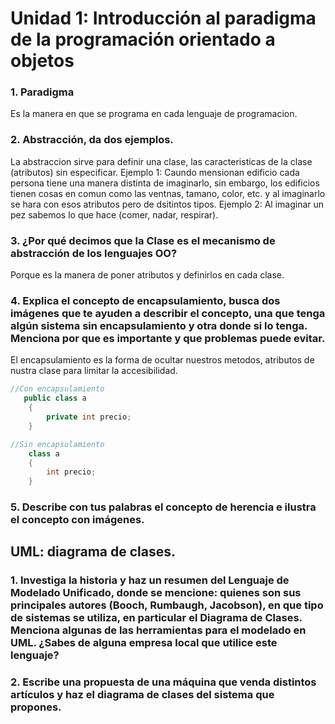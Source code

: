 # Unidad 1: Introducción al paradigma de la programación orientado a objetos
### 1. Paradigma
Es la manera en que se programa en cada lenguaje de programacion.
### 2. Abstracción, da dos ejemplos.
La abstraccion sirve para definir una clase, las caracteristicas de la clase (atributos) sin especificar. 
Ejemplo 1: Caundo mensionan edificio cada persona tiene una manera distinta de imaginarlo, sin embargo, los edificios tienen cosas en comun como las ventnas, tamano, color, etc. y al imaginarlo se hara con esos atributos pero de dsitintos tipos.
Ejemplo 2: Al imaginar un pez sabemos lo que hace (comer, nadar, respirar).
### 3. ¿Por qué decimos que la Clase es el mecanismo de abstracción de los lenguajes OO?
Porque es la manera de poner atributos y definirlos en cada clase.
### 4. Explica el concepto de encapsulamiento, busca dos imágenes que te ayuden a describir el concepto, una que tenga algún sistema sin encapsulamiento y otra donde si lo tenga. Menciona por que es importante y que problemas puede evitar. 
El encapsulamiento es la forma de ocultar nuestros metodos, atributos de nustra clase para limitar la accesibilidad.
```csharp
//Con encapsulamiento
   public class a
    {
        private int precio;
    }
```
```csharp
//Sin encapsulamiento
    class a
    {
        int precio;
    }
```
### 5. Describe con tus palabras el concepto de herencia e ilustra el concepto con imágenes.
## UML: diagrama de clases.
### 1. Investiga la historia y haz un resumen del Lenguaje de Modelado Unificado, donde se mencione: quienes son sus principales autores (Booch, Rumbaugh, Jacobson), en que tipo de sistemas se utiliza, en particular el Diagrama de Clases. Menciona algunas de las herramientas para el modelado en UML. ¿Sabes de alguna empresa local que utilice este lenguaje?
### 2. Escribe una propuesta de una máquina que venda distintos artículos y haz el diagrama de clases del sistema que propones. 
